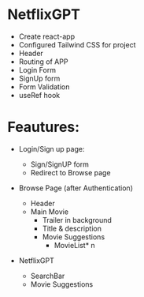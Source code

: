 # NetflixGPT

- Create react-app
- Configured Tailwind CSS for project
- Header
- Routing of APP
- Login Form
- SignUp form
- Form Validation
- useRef hook

# Feautures:

- Login/Sign up page:

  - Sign/SignUP form
  - Redirect to Browse page

- Browse Page (after Authentication)

  - Header
  - Main Movie
    - Trailer in background
    - Title & description
    - Movie Suggestions
      - MovieList\* n

- NetflixGPT
  - SearchBar
  - Movie Suggestions
